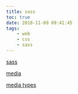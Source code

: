 ```yaml
---
title: sass
toc: true
date: 2018-11-09 09:41:45
tags:
	- web
	- css
	- sass
---
```


[sass](https://sass-lang.com/documentation/)

[media](https://developer.mozilla.org/zh-CN/docs/Web/Guide/CSS/Media_queries)

[media types](https://www.w3.org/TR/CSS21/media.html%23media-types)

